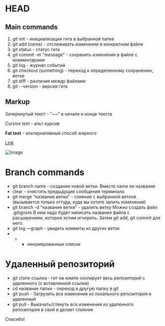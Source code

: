 # HEAD
## Main commands
1. git init - инициализация гита в выбранной папке
2. git add (name) - отслеживать изменения в конкретном файле
3. git status - статус гита
4. git commit -m "message" - сохранить изменения в файле с комментарием
5. git log - журнал событий
6. git checkout (something) - переход к определенному сохранению, ветке
7. git diff - различия между файлами
8. git --version - версия гита
## Markup
Зачеркнутый текст - "~~" в начале и конце текста

*Cursive* _text_ - альт курсив

**Fat** __text__ - альтернативный способ жирного

[Link](https://clck.ru/332KQc)

![Image](https://clck.ru/332KQc)

# Branch commands
* git branch name - создание новой ветки. Вместо name ее название
* clear - очистить предыдущие сообщения терминала
* git merge “название ветки” - слияние с выбранной веткой (вызывается только оттуда, куда вы хотите залить изменения)
* git branch -d “название ветки” - удалить ветку
Можно создать файл .gitignore В нем надо будет написать название файла с расширением, которое хотим игнорить. Затем git add, git commit для него.
* git log —graph - увидеть коммиты из других веток
* + - ненумерованные списки

# Удаленный репозиторий
* git clone ссылка - гит на компе скопирует весь репозиторий с удаленного (с вставленной ссылки)
* cd название папки - переход в другую папку в git
* git push - Загрузить все изменения из локального репозитория в удаленный
* git pull - Выкачать/стянуть все изменения из удаленного репозитория в свой и делает слияние

Спасибо!
